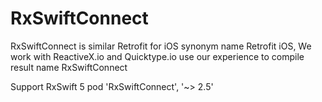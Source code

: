 # RxSwiftConnect
RxSwiftConnect is similar Retrofit for iOS synonym name Retrofit iOS, We work with ReactiveX.io and Quicktype.io 
use our experience to compile result name RxSwiftConnect

Support RxSwift 5
pod 'RxSwiftConnect', '~> 2.5'


